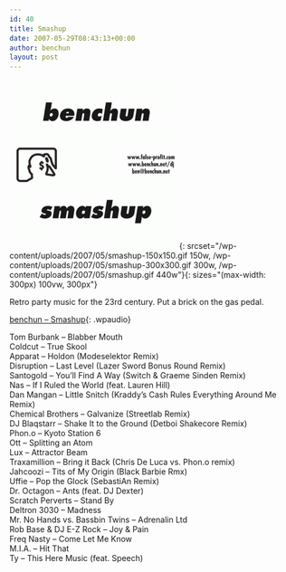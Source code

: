 ```yaml
---
id: 40
title: Smashup
date: 2007-05-29T08:43:13+00:00
author: benchun
layout: post
---
```

![Smashup](/wp-content/uploads/2007/05/smashup-300x300.gif){: srcset="/wp-content/uploads/2007/05/smashup-150x150.gif 150w, /wp-content/uploads/2007/05/smashup-300x300.gif 300w, /wp-content/uploads/2007/05/smashup.gif 440w"}{:  sizes="(max-width: 300px) 100vw, 300px"}

Retro party music for the 23rd century. Put a brick on the gas pedal.

[benchun &#8211; Smashup](http://mp3.benchun.net/benchun-smashup.mp3){: .wpaudio}

Tom Burbank – Blabber Mouth  
Coldcut – True Skool  
Apparat – Holdon (Modeselektor Remix)  
Disruption – Last Level (Lazer Sword Bonus Round Remix)  
Santogold – You’ll Find A Way (Switch & Graeme Sinden Remix)  
Nas – If I Ruled the World (feat. Lauren Hill)  
Dan Mangan – Little Snitch (Kraddy’s Cash Rules Everything Around Me Remix)  
Chemical Brothers – Galvanize (Streetlab Remix)  
DJ Blaqstarr – Shake It to the Ground (Detboi Shakecore Remix)  
Phon.o – Kyoto Station 6  
Ott – Splitting an Atom  
Lux – Attractor Beam  
Traxamillion – Bring it Back (Chris De Luca vs. Phon.o remix)  
Jahcoozi – Tits of My Origin (Black Barbie Rmx)  
Uffie – Pop the Glock (SebastiAn Remix)  
Dr. Octagon – Ants (feat. DJ Dexter)  
Scratch Perverts – Stand By  
Deltron 3030 – Madness  
Mr. No Hands vs. Bassbin Twins – Adrenalin Ltd  
Rob Base & DJ E-Z Rock – Joy & Pain  
Freq Nasty – Come Let Me Know  
M.I.A. – Hit That  
Ty – This Here Music (feat. Speech)
